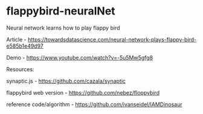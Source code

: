 # flappybird-neuralNet

Neural network learns how to play flappy bird

Article - https://towardsdatascience.com/neural-network-plays-flappy-bird-e585b1e49d97

Demo - https://www.youtube.com/watch?v=-5u5Mw5gfg8

Resources:

synaptic.js - https://github.com/cazala/synaptic

flappybird web version - https://github.com/nebez/floppybird

reference code/algorithm - https://github.com/ivanseidel/IAMDinosaur
